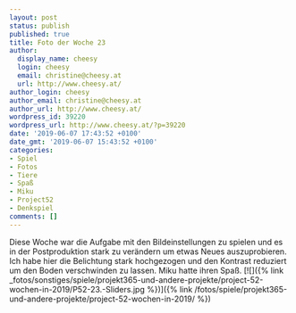 ```yaml
---
layout: post
status: publish
published: true
title: Foto der Woche 23
author:
  display_name: cheesy
  login: cheesy
  email: christine@cheesy.at
  url: http://www.cheesy.at/
author_login: cheesy
author_email: christine@cheesy.at
author_url: http://www.cheesy.at/
wordpress_id: 39220
wordpress_url: http://www.cheesy.at/?p=39220
date: '2019-06-07 17:43:52 +0100'
date_gmt: '2019-06-07 15:43:52 +0100'
categories:
- Spiel
- Fotos
- Tiere
- Spaß
- Miku
- Project52
- Denkspiel
comments: []
---
```

Diese Woche war die Aufgabe mit den Bildeinstellungen zu spielen und es in der Postproduktion stark zu verändern um etwas Neues auszuprobieren. Ich habe hier die Belichtung stark hochgezogen und den Kontrast reduziert um den Boden verschwinden zu lassen. Miku hatte ihren Spaß.
[![]({% link _fotos/sonstiges/spiele/projekt365-und-andere-projekte/project-52-wochen-in-2019/P52-23.-Sliders.jpg %})]({% link /fotos/spiele/projekt365-und-andere-projekte/project-52-wochen-in-2019/ %})
